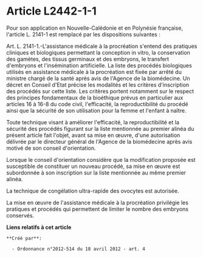 # Article L2442-1-1

Pour son application en Nouvelle-Calédonie et en Polynésie française, l'article L. 2141-1 est remplacé par les dispositions
suivantes : 

Art. L. 2141-1.-L'assistance médicale à la procréation s'entend des pratiques cliniques et biologiques permettant la
conception in vitro, la conservation des gamètes, des tissus germinaux et des embryons, le transfert d'embryons et
l'insémination artificielle. La liste des procédés biologiques utilisés en assistance médicale à la procréation est fixée par
arrêté du ministre chargé de la santé après avis de l'Agence de la biomédecine. Un décret en Conseil d'Etat précise les
modalités et les critères d'inscription des procédés sur cette liste. Les critères portent notamment sur le respect des
principes fondamentaux de la bioéthique prévus en particulier aux articles 16 à 16-8 du code civil, l'efficacité, la
reproductibilité du procédé ainsi que la sécurité de son utilisation pour la femme et l'enfant à naître. 

Toute technique visant à améliorer l'efficacité, la reproductibilité et la sécurité des procédés figurant sur la liste
mentionnée au premier alinéa du présent article fait l'objet, avant sa mise en œuvre, d'une autorisation délivrée par le
directeur général de l'Agence de la biomédecine après avis motivé de son conseil d'orientation. 

Lorsque le conseil d'orientation considère que la modification proposée est susceptible de constituer un nouveau procédé, sa
mise en œuvre est subordonnée à son inscription sur la liste mentionnée au même premier alinéa. 

La technique de congélation ultra-rapide des ovocytes est autorisée. 

La mise en œuvre de l'assistance médicale à la procréation privilégie les pratiques et procédés qui permettent de limiter le
nombre des embryons conservés.

**Liens relatifs à cet article**

	**Créé par**:

	  - Ordonnance n°2012-514 du 18 avril 2012 - art. 4
